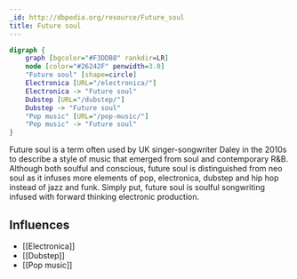 ```yaml
---
_id: http://dbpedia.org/resource/Future_soul
title: Future soul
---
```


```dot
digraph {
	graph [bgcolor="#F3DDB8" rankdir=LR]
	node [color="#26242F" penwidth=3.0]
	"Future soul" [shape=circle]
	Electronica [URL="/electronica/"]
	Electronica -> "Future soul"
	Dubstep [URL="/dubstep/"]
	Dubstep -> "Future soul"
	"Pop music" [URL="/pop-music/"]
	"Pop music" -> "Future soul"
}
```

Future soul is a term often used by UK singer-songwriter Daley in the 2010s to describe a style of music that emerged from soul and contemporary R&B. Although both soulful and conscious, future soul is distinguished from neo soul as it infuses more elements of pop, electronica, dubstep and hip hop instead of jazz and funk. Simply put, future soul is soulful songwriting infused with forward thinking electronic production.

## Influences
- [[Electronica]]
- [[Dubstep]]
- [[Pop music]]
